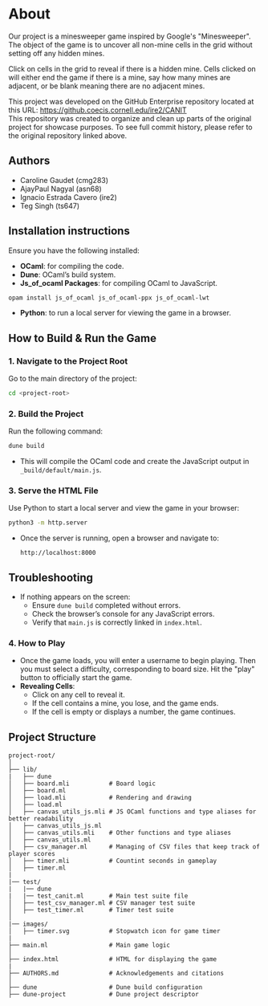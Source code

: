 # About
Our project is a minesweeper game inspired by Google's "Minesweeper".
The object of the game is to uncover all non-mine cells in the grid without
setting off any hidden mines.

Click on cells in the grid to reveal if there is a hidden mine.
Cells clicked on will either end the game if there is a mine, 
say how many mines are adjacent, or be blank meaning there are no adjacent mines.

This project was developed on the GitHub Enterprise repository located at this URL: <https://github.coecis.cornell.edu/ire2/CANIT> <br>
This repository was created to organize and clean up parts of the original project for showcase purposes. To see full commit history, please refer to the original repository linked above.

## Authors

- Caroline Gaudet (cmg283)
- AjayPaul Nagyal (asn68)
- Ignacio Estrada Cavero (ire2)
- Teg Singh (ts647)


## Installation instructions

Ensure you have the following installed:

- **OCaml**: for compiling the code.
- **Dune**: OCaml’s build system.
- **Js_of_ocaml Packages**: for compiling OCaml to JavaScript.
```bash
opam install js_of_ocaml js_of_ocaml-ppx js_of_ocaml-lwt
``` 
- **Python**: to run a local server for viewing the game in a browser.


## How to Build & Run the Game

### 1. **Navigate to the Project Root**

Go to the main directory of the project:
```bash
cd <project-root>
```

### 2. **Build the Project**

Run the following command:
```bash
dune build
```

- This will compile the OCaml code and create the JavaScript output in `_build/default/main.js`.

### 3. **Serve the HTML File**

Use Python to start a local server and view the game in your browser:
```bash
python3 -m http.server
```

- Once the server is running, open a browser and navigate to:
  ```
  http://localhost:8000
  ```

## Troubleshooting

- If nothing appears on the screen:
  - Ensure `dune build` completed without errors.
  - Check the browser’s console for any JavaScript errors.
  - Verify that `main.js` is correctly linked in `index.html`.

### 4. **How to Play**

- Once the game loads, you will enter a username to begin playing. Then you must select a difficulty, corresponding to board size. Hit the "play" button to officially start the game.
- **Revealing Cells**: 
  - Click on any cell to reveal it.
  - If the cell contains a mine, you lose, and the game ends.
  - If the cell is empty or displays a number, the game continues.


## Project Structure

```
project-root/
│
├── lib/
|   ├── dune
│   ├── board.mli           # Board logic
│   ├── board.ml       
│   ├── load.mli            # Rendering and drawing
│   ├── load.ml
│   ├── canvas_utils_js.mli # JS OCaml functions and type aliases for better readability
│   ├── canvas_utils_js.ml
│   ├── canvas_utils.mli    # Other functions and type aliases
│   ├── canvas_utils.ml
│   ├── csv_manager.ml      # Managing of CSV files that keep track of player scores
│   ├── timer.mli           # Countint seconds in gameplay
│   ├── timer.ml
|
|── test/
|   |── dune
|   |── test_canit.ml       # Main test suite file
│   ├── test_csv_manager.ml # CSV manager test suite
│   ├── test_timer.ml       # Timer test suite
│
|── images/
│   ├── timer.svg           # Stopwatch icon for game timer
|
├── main.ml                 # Main game logic
│
├── index.html              # HTML for displaying the game
|
├── AUTHORS.md              # Acknowledgements and citations
│
├── dune                    # Dune build configuration
├── dune-project            # Dune project descriptor
```